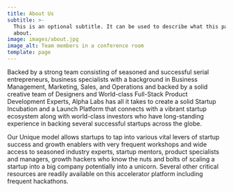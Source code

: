 ```yaml
---
title: About Us
subtitle: >-
  This is an optional subtitle. It can be used to describe what this page is
  about.
image: images/about.jpg
image_alt: Team members in a conference room
template: page
---
```

Backed by a strong team consisting of seasoned and successful serial entrepreneurs, business specialists with a background in Business Management, Marketing, Sales, and Operations and backed by a solid creative team of Designers and World-class Full-Stack Product Development Experts, Alpha Labs has all it takes to create a solid Startup Incubation and a Launch Platform that connects with a vibrant startup ecosystem along with world-class investors who have long-standing experience in backing several successful startups across the globe.

Our Unique model allows startups to tap into various vital levers of startup success and growth enablers with very frequent workshops and wide access to seasoned industry experts, startup mentors, product specialists and managers, growth hackers who know the nuts and bolts of scaling a startup into a big company potentially into a unicorn. Several other critical resources are readily available on this accelerator platform including frequent hackathons.
